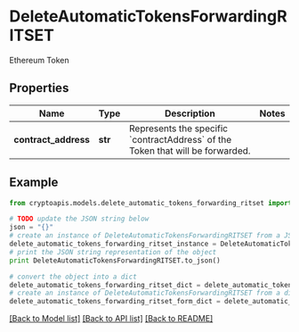 # DeleteAutomaticTokensForwardingRITSET

Ethereum Token

## Properties
Name | Type | Description | Notes
------------ | ------------- | ------------- | -------------
**contract_address** | **str** | Represents the specific &#x60;contractAddress&#x60; of the Token that will be forwarded. | 

## Example

```python
from cryptoapis.models.delete_automatic_tokens_forwarding_ritset import DeleteAutomaticTokensForwardingRITSET

# TODO update the JSON string below
json = "{}"
# create an instance of DeleteAutomaticTokensForwardingRITSET from a JSON string
delete_automatic_tokens_forwarding_ritset_instance = DeleteAutomaticTokensForwardingRITSET.from_json(json)
# print the JSON string representation of the object
print DeleteAutomaticTokensForwardingRITSET.to_json()

# convert the object into a dict
delete_automatic_tokens_forwarding_ritset_dict = delete_automatic_tokens_forwarding_ritset_instance.to_dict()
# create an instance of DeleteAutomaticTokensForwardingRITSET from a dict
delete_automatic_tokens_forwarding_ritset_form_dict = delete_automatic_tokens_forwarding_ritset.from_dict(delete_automatic_tokens_forwarding_ritset_dict)
```
[[Back to Model list]](../README.md#documentation-for-models) [[Back to API list]](../README.md#documentation-for-api-endpoints) [[Back to README]](../README.md)


